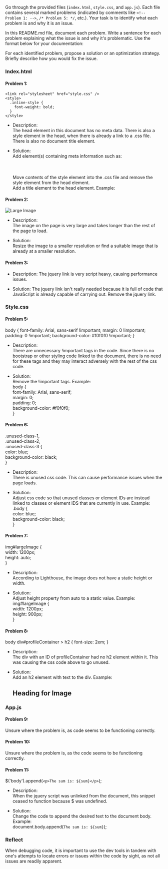 Go through the provided files (`index.html`, `style.css`, and `app.js`). Each file contains several marked problems (indicated by comments like `<!-- Problem 1: -->`, `/* Problem 5: */`, etc.). Your task is to identify what each problem is and why it is an issue.

In this README.md file, document each problem. Write a sentence for each problem explaining what the issue is and why it's problematic. Use the format below for your documentation:

For each identified problem, propose a solution or an optimization strategy. Briefly describe how you would fix the issue.


### Index.html

#### Problem 1:

<head><!-- Problem 1: -->
    
    <link rel="stylesheet" href="style.css" />
    <style>
      .inline-style {
        font-weight: bold;
      }
    </style>
  </head>

- Description:  
    The head element in this document has no meta data. There is also a style element in the head, when there is already a link to a .css file. There is also no document title element.  

- Solution:  
    Add element(s) containing meta information such as:  
        <meta charset="UTF-8" />  
        <meta name="viewport" content="width=device-width, initial-scale=1.0" />  
        <title>Document</title>  
    Move contents of the style element into the .css file and remove the style element from the head element.  
    Add a title element to the head element. Example:  
        <title>Document</title>  

#### Problem 2:

<img
      src="https://via.placeholder.com/1200x800"
      alt="Large Image"
      id="largeImage"
    />

- Description:  
  The image on the page is very large and takes longer than the rest of the page to load.  

- Solution:  
  Resize the image to a smaller resolution or find a suitable image that is already at a smaller resolution.  

#### Problem 3:  

<script src="https://cdnjs.cloudflare.com/ajax/libs/jquery/3.5.1/jquery.min.js"></script>
<script src="app.js"></script>
</body>

- Description: The jquery link is very script heavy, causing performance issues.  
      

- Solution:  The jquery link isn't really needed because it is full of code that JavaScript is already capable of carrying out. Remove the jquery link.  


### Style.css
    
#### Problem 5:  

  body {
    font-family: Arial, sans-serif !important;
    margin: 0 !important;
    padding: 0 !important;
    background-color: #f0f0f0 !important;
  }

  - Description:  
    There are unnecessary !important tags in the code. Since there is no bootstrap or other styling code linked to the document, there is no need for these tags and they may interact adversely with the rest of the css code.  

  - Solution:  
    Remove the !important tags. Example:  
    body {  
      font-family: Arial, sans-serif;  
      margin: 0;  
      padding: 0;  
      background-color: #f0f0f0;  
    }  

#### Problem 6:

  .unused-class-1,  
  .unused-class-2,  
  .unused-class-3 {  
    color: blue;  
    background-color: black;  
  }  

  - Description:  
    There is unused css code. This can cause performance issues when the page loads.

  - Solution:  
    Adjust css code so that unused classes or element IDs are instead linked to classes or element IDS that are currently in use. Example:  
    .body {  
      color: blue;  
      background-color: black;  
    }  

#### Problem 7:  

  img#largeImage {  
    width: 1200px;  
    height: auto;  
  }  

  - Description:  
    According to Lighthouse, the image does not have a static height or width.

  - Solution:  
    Adjust height property from auto to a static value. Example:  
    img#largeImage {  
      width: 1200px;  
      height: 900px;  
    }  

#### Problem 8:

  body div#profileContainer > h2 {
    font-size: 2em;
  }

- Description:  
  The div with an ID of profileContainer had no h2 element within it. This was causing the css code above to go unused.  

- Solution:  
  Add an h2 element with text to the div. Example:  
  <div id="profileContainer">
    <h2>Heading for Image</h2>
  </div>


### App.js

#### Problem 9:  

Unsure where the problem is, as code seems to be functioning correctly.

#### Problem 10:  

Unsure where the problem is, as the code seems to be functioning correctly.

#### Problem 11:  

  $('body').append(`<p>The sum is: ${sum}</p>`);

  - Description:  
    When the jquery script was unlinked from the document, this snippet ceased to function because $ was undefined.  

  - Solution:  
    Change the code to append the desired text to the document body. Example:  
    document.body.append(`The sum is: ${sum}`);


### Reflect

When debugging code, it is important to use the dev tools in tandem with one's attempts to locate errors or issues within the code by sight, as not all issues are readily apparent.